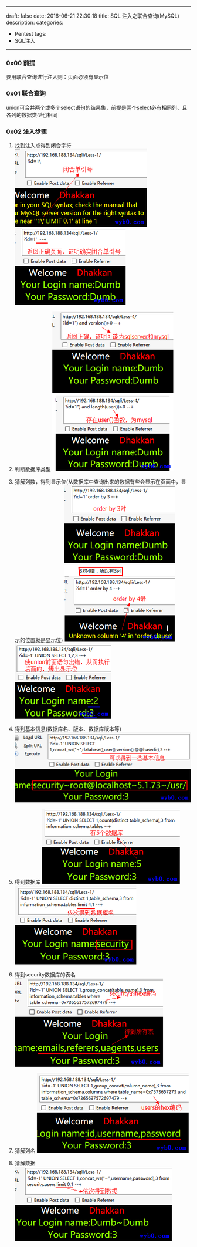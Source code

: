 <!--
 * @Author: reber
 * @Mail: reber0ask@qq.com
 * @Date: 2021-10-15 09:46:11
 * @LastEditTime: 2022-05-30 10:37:04
-->
---
draft: false
date: 2016-06-21 22:30:18
title: SQL 注入之联合查询(MySQL)
description: 
categories:
  - Pentest
tags:
  - SQL注入
---

### 0x00 前提
要用联合查询进行注入则：页面必须有显示位

### 0x01 联合查询
union可合并两个或多个select语句的结果集，前提是两个select必有相同列、且各列的数据类型也相同

### 0x02 注入步骤
1. 找到注入点得到闭合字符
![找到注入点得到闭合字符](/img/post/sqli1_get_closed_character.png)
![确认闭合字符](/img/post/sqli1_check_closed_character.png)

2. 判断数据库类型
![判断数据库类型](/img/post/sqli1_get_type_of_db.png)

3. 猜解列数，得到显示位(从数据库中查询出来的数据有些会显示在页面中，显示的位置就是显示位)
![猜解列数](/img/post/sqli1_order_by.png)
![得到显示位](/img/post/sqli1_get_display_point.png)

4. 得到基本信息(数据库名、版本、数据库版本等)
![得到基础信息](/img/post/sqli1_get_base_msg.png)

5. 得到数据库
![得到数据库个数](/img/post/sqli1_get_db_num.png)
![得到数据库名](/img/post/sqli1_get_db_name.png)

6. 得到security数据库的表名
![得到security数据库的表名](/img/post/sqli1_get_table_name.png)

7. 猜解列名
![得到表列名](/img/post/sqli1_get_column_name.png)

8. 猜解数据
![同时得到用户名和密码](/img/post/sqli1_get_column_value.png)
